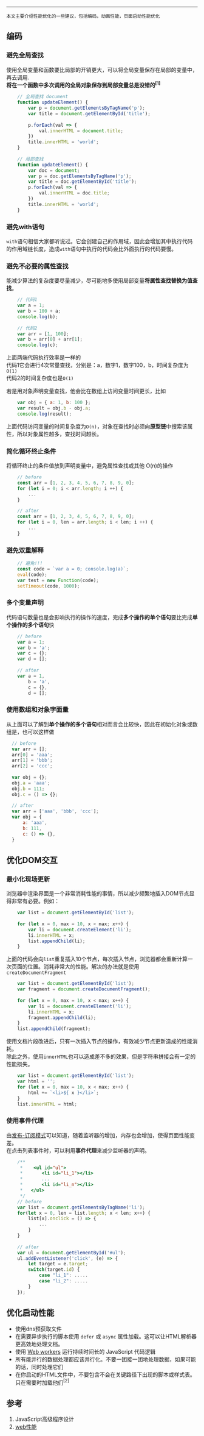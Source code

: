 ---
    本文主要介绍性能优化的一些建议，包括编码，动画性能，页面启动性能优化
 
## 编码

### 避免全局查找
使用全局变量和函数要比局部的开销更大，可以将全局变量保存在局部的变量中，再去调用.   
**将在一个函数中多次调用的全局对象保存到局部变量总是没错的<sup>[1]</sup>**
```javascript
    // 全局查找 document
    function updateElement() {
        var p = document.getElementsByTagName('p');
        var title = document.getElementById('title');
        
        p.forEach(val => {
            val.innerHTML = document.title;
        })
        title.innerHTML = 'world';
    }
    
    // 局部查找
    function updateElement() {
        var doc = document;
        var p = doc.getElementsByTagName('p');
        var title = doc.getElementById('title');
        p.forEach(val => {
            val.innerHTML = doc.title;
        })
        title.innerHTML = 'world';
    } 
```

### 避免with语句

`with`语句相信大家都听说过。它会创建自己的作用域，因此会增加其中执行代码的作用域链长度，造成`with`语句中执行的代码会比外面执行的代码要慢。

### 避免不必要的属性查找

能减少算法的复杂度要尽量减少，尽可能地多使用局部变量**将属性查找替换为值查找**。
```javascript
    // 代码1
    var a = 1;
    var b = 100 + a;
    console.log(b);
    
    // 代码2
    var arr = [1, 100];
    var b = arr[0] + arr[1];
    console.log(c);
```
上面两端代码执行效率是一样的   
代码1它会进行4次常量查找，分别是：a，数字1，数字100，b，时间复杂度为`O(1)`   
代码2的时间复杂度也是`O(1)`    

若是用对象声明变量查找，他会比在数组上访问变量时间更长，比如
```javascript
    var obj = { a: 1, b: 100 };
    var result = obj.b - obj.a;
    console.log(result);
```
上面代码访问变量的时间复杂度为`O(n)`，对象在查找时必须向**原型链**中搜索该属性，所以对象属性越多，查找时间越长。   

### 简化循环终止条件

将循环终止的条件值放到声明变量中，避免属性查找或其他 O(n)的操作
```javascript 
    // before
    const arr = [1, 2, 3, 4, 5, 6, 7, 8, 9, 0];
    for (let i = 0; i < arr.length; i ++) {
        ...
    }

    // after
    const arr = [1, 2, 3, 4, 5, 6, 7, 8, 9, 0];
    for (let i = 0, len = arr.length; i < len; i ++) {
        ...
    }
```

### 避免双重解释

```javascript
    // 避免!!!
    const code = `var a = 0; console.log(a)`;
    eval(code);
    var test = new Function(code);
    setTimeout(code, 1000);
```

### 多个变量声明
代码语句数量也是会影响执行的操作的速度，完成**多个操作的单个语句**要比完成**单个操作的多个语句**快
```javascript
    // before
    var a = 1;
    var b = 'a';
    var c = {};
    var d = [];
    
    // after
    var a = 1,
        b = 'a',
        c = {},
        d = [];
```

### 使用数组和对象字面量

从上面可以了解到**单个操作的多个语句**相对而言会比较快，因此在初始化对象或数组是，也可以这样做
```javascript
  // before
  var arr = [];
  arr[0] = 'aaa';
  arr[1] = 'bbb';
  arr[2] = 'ccc';
  
  var obj = {};
  obj.a = 'aaa';
  obj.b = 111;
  obj.c = () => {};
  
  // after
  var arr = ['aaa', 'bbb', 'ccc'];
  var obj = {
      a: 'aaa',
      b: 111,
      c: () => {},
  }
```

## 优化DOM交互

### 最小化现场更新

浏览器中渲染界面是一个非常消耗性能的事情，所以减少频繁地插入DOM节点显得非常有必要。例如：
```javascript
    var list = document.getElementById('list');
    
    for (let x = 0, max = 10, x < max; x++) {
        var li = document.createElement('li');
        li.innerHTML = x;
        list.appendChild(li);
    }
```
上面的代码会向`list`重复插入10个节点，每次插入节点，浏览器都会重新计算一次页面的位置。消耗非常大的性能。解决的办法就是使用`createDocumentFragment`
```javascript
    var list = document.getElementById('list');
    var fragment = document.createDocumentFragment();
    
    for (let x = 0, max = 10, x < max; x++) {
        var li = document.createElement('li');
        li.innerHTML = x;
        fragment.appendChild(li);
    }
    list.appendChild(fragment);
```
使用文档片段改进后，只有一次插入节点的操作，有效减少节点更新造成的性能消耗。   
除此之外，使用`innerHTML`也可以造成差不多的效果，但是字符串拼接会有一定的性能损失。
```javascript
    var list = document.getElementById('list');
    var html = '';
    for (let x = 0, max = 10, x < max; x++) {
        html += `<li>${ x }</li>`;
    }
    list.innerHTML = html;
```

### 使用事件代理
由[发布-订阅模式](https://juejin.cn/post/6971062635013865486)可以知道，随着监听器的增加，内存也会增加，使得页面性能变差。   
在点击列表事件时，可以利用**事件代理**来减少监听器的声明。
```javascript
    /**
     *    <ul id="ul">
     *       <li id="li_1"></li>
     *       ...
     *       <li id="li_n"></li>
     *   </ul>
     */
    // before
    var list = document.getElementsByTagName('li');
    for(let x = 0, len = list.length; x < len; x++) {
        list[x].onclick = () => {
            ...
        }
    }
    
    // after
    var ul = document.getElementById('#ul');
    ul.addEventListener('click', (e) => {
        let target = e.target;
        switch(target.id) {
            case "li_1": .....
            case "li_2": .....
        }
    });
```

## 优化启动性能

* 使用dns预获取文件
* 在需要异步执行的脚本使用 `defer` 或 `async` 属性加载。这可以让HTML解析器更高效地处理文档。
* 使用 [Web workers](https://juejin.cn/post/6971451348227194894) 运行持续时间长的 JavaScript 代码逻辑
* 所有能并行的数据处理都应该并行化。不要一团接一团地处理数据，如果可能的话，同时处理它们
* 在你启动的HTML文件中，不要包含不会在关键路径下出现的脚本或样式表。只在需要时加载他们<sup>[2]</sup>


## 参考

1. JavaScript高级程序设计
2. [web性能](https://developer.mozilla.org/zh-CN/docs/Web/Performance)
